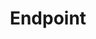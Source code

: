 ---
title: Endpoint
layout: tag
author_profile: false
taxonomy: Endpoint
permalink: /detections/endpoint
sidebar:
  nav: "detections"
---